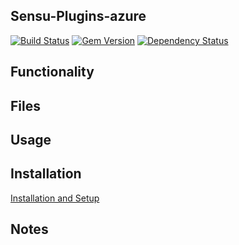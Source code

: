## Sensu-Plugins-azure

[![Build Status](https://travis-ci.org/sensu-plugins/sensu-plugins-azure.svg?branch=master)](https://travis-ci.org/sensu-plugins/sensu-plugins-azure)
[![Gem Version](https://badge.fury.io/rb/sensu-plugins-azure.svg)](http://badge.fury.io/rb/sensu-plugins-azure)
[![Dependency Status](https://gemnasium.com/sensu-plugins/sensu-plugins-azure.svg)](https://gemnasium.com/sensu-plugins/sensu-plugins-azure)

## Functionality

## Files

## Usage

## Installation

[Installation and Setup](http://sensu-plugins.io/docs/installation_instructions.html)

## Notes
